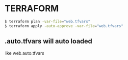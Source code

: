 # TERRAFORM
```bash
$ terraform plan -var-file="web.tfvars"
$ terraform apply -auto-approve -var-file="web.tfvars"
```
## .auto.tfvars will auto loaded
like web.auto.tfvars